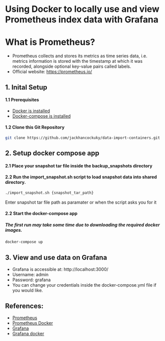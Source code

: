 # Using Docker to locally use and view Prometheus index data with Grafana

# What is Prometheus?

- Prometheus collects and stores its metrics as time series data, i.e. metrics information is stored with the timestamp at which it was recorded, alongside optional key-value pairs called labels.
- Official website: https://prometheus.io/
&nbsp;

## 1. Inital Setup
#### 1.1 Prerequisites
- [Docker is installed](https://docs.docker.com/engine/install/)
- [Docker-compose is installed](https://docs.docker.com/compose/install/)

#### 1.2 Clone this Git Repository
```bash
git clone https://github.com/jackhancockuky/data-import-containers.git
```


## 2. Setup docker compose app

#### 2.1 Place your snapshot tar file inside the backup_snapshots directory

#### 2.2 Run the import_snapshot.sh script to load snapshot data into shared directory.
```bash
./import_snapshot.sh {snapshot_tar_path}
```
Enter snapshot tar file path as paramater or when the script asks you for it

#### 2.2 Start the docker-compose app
##### The first run may take some time due to downloading the required docker images.
```bash
docker-compose up
```

## 3. View and use data on Grafana
- Grafana is accessible at: http://localhost:3000/
- Username: admin
- Password: grafana
- You can change your credentials inside the docker-compose.yml file if you would like.

## References:
- [Prometheus](https://prometheus.io/)
- [Prometheus Docker](https://hub.docker.com/r/prom/prometheus)
- [Grafana](https://grafana.com/)
- [Grafana docker](https://grafana.com/docs/grafana/latest/setup-grafana/installation/docker/)
